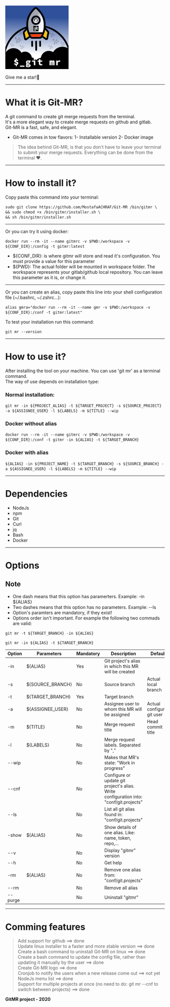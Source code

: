![gitmr-logo](./gitmr-logo-200x200.png)

Give me a star!🌟

---

# What it is Git-MR?
A git command to create git merge requests from the terminal.<br/>
It's a more elegant way to create merge requests on github and gitlab.<br/>
Git-MR is a fast, safe, and elegant.<br/>

* Git-MR comes in tow flavors:
1- Installable version
2- Docker image

> The idea behind Git-MR, is that you don't have to leave your terminal to submit your merge requests.
> Everything can be done from the terminal ❤️.

---

# How to install it?
Copy paste this command into your terminal:<br/>
```
sudo git clone https://github.com/MostafaACHRAF/Git-MR /bin/gitmr \
&& sudo chmod +x /bin/gitmr/installer.sh \
&& sh /bin/gitmr/installer.sh
```
---

Or you can try it using docker:<br/>
```
docker run --rm -it --name gitmrc -v $PWD:/workspace -v ${CONF_DIR}:/config -t gitmr:latest
```
* ${CONF_DIR}: is where gitmr will store and read it's configuration. You must provide a value for this parameter
* ${PWD}: The actual folder will be mounted in workspace folder. The workspace represents your gitlab/github local repository. You can leave this parameter as it is, or change it.

---

Or you can create an alias, copy paste this line into your shell configuration file (~/.bashrc, ~/.zshrc...):<br/>
```
alias gmra="docker run --rm -it --name gmr -v $PWD:/workspace -v ${CONF_DIR}:/conf -t gitmr:latest"
```

To test your installation run this command:<br/>
```
git mr --version
```

---

# How to use it?
After installing the tool on your machine. You can use 'git mr' as a terminal command.<br/>
The way of use depends on installation type:<br/>

### Normal installation:
```
git mr -in ${PROJECT_ALIAS} -t ${TARGET_PROJECT} -s ${SOURCE_PROJECT} -a ${ASSIGNEE_USER} -l ${LABELS} -m ${TITLE} --wip
```

### Docker without alias
```
docker run --rm -it --name gitmrc -v $PWD:/workspace -v ${CONF_DIR}:/conf -t gitmr -in ${ALIAS} -t ${TARGET_BRANCH}
```

### Docker with alias
```
${ALIAS} -in ${PROJECT_NAME} -t ${TARGET_BRANCH} -s ${SOURCE_BRANCH} -a ${ASSIGNEE_USER} -l ${LABELS} -m ${TITLE} --wip
```

---

# Dependencies
* NodeJs
* npm
* Git
* Curl
* jq
* Bash
* Docker

---

# Options

## Note
- One dash means that this option has paramerters. Example: -in ${ALIAS}
- Two dashes means that this option has no parameters. Example: --ls
- Option's paramters are mandatory, if they exist!
- Options order isn't important. For example the following two commads are valid: 
```
git mr -t ${TARGET_BRANCH} -in ${ALIAS}
```
```
git mr -in ${ALIAS} -t ${TARGET_BRANCH}
```

Option | Parameters       | Mandatory | Description                                                                               | Default
------ | ---------------- | --------- | ------------------------------------------------------------------------------------------| --------------------------
-in    |  ${ALIAS}        |   Yes     | Git project's alias in which this MR will be created                                      | 
-s     | ${SOURCE_BRANCH} | No        | Source branch                                                                             | Actual local branch
-t     | ${TARGET_BRANCH} |  Yes      | Target branch                                                                             |
-a     | ${ASSIGNEE_USER} |  No       | Assignee user to whom this MR will be assigned                                            | Actual configured git user     
-m     |  ${TITLE}        |   No      | Merge request title                                                                       | Head commit title
-l     |  ${LABELS}       |   No      | Merge request labels. Separated by ","                                                    |
--wip  |                  |   No      | Makes that MR's state: "Work in progress"                                                 |
--cnf  |                  |   No      | Configure or update git project's alias. Write configuration into: "conf/git.projects"    |
--ls   |                  |  No       | List all git alias found in: "conf/git.projects"                                          |
-show  |  ${ALIAS}        |   No      | Show details of one alias. Like: name, token, repo,...                                    |
--v    |                  |   No      | Display "gitmr" version                                                                   |
--h    |                  |   No      | Get help                                                                                  |
-rm    |  ${ALIAS}        |   No      | Remove one alias from: "conf/git.projects"                                                |
--rm   |                  |   No      | Remove all alias                                                                          |
--purge|                  |  No       |  Uninstall "gitmr"                                                                        |

---

# Comming features
> Add support for github ==> done<br/>
> Update linux installer to a faster and more stable version ==> done<br/>
> Create a bash command to uninstall Git-MR on linux ==> done<br/>
> Create a bash command to update the config file, rather than updating it manually by the user ==> done<br/>
> Create Git-MR logo ==> done<br/>
> Cronjob to notify the users when a new release come out ==> not yet<br/>
> NodeJs menu list ==> done<br/>
> Support for multiple projects at once (no need to do: git mr --cnf to switch between projects) ==> done<br/>

<strong>GitMR project - 2020</strong>

